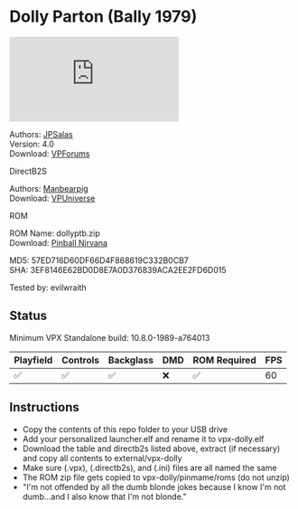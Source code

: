 # Dolly Parton (Bally 1979)

![Table Preview](https://www.vpforums.org/index.php?app=downloads&module=display&section=screenshot&record=103507&id=12917&full=1)

Authors: [JPSalas](https://www.vpforums.org/index.php?showuser=277)  
Version: 4.0  
Download: [VPForums](https://www.vpforums.org/index.php?app=downloads&showfile=12917)

DirectB2S

Authors: [Manbearpig](https://vpuniverse.com/profile/32743-manbearpig/)  
Download: [VPUniverse](https://vpuniverse.com/files/file/20191-dolly-parton-bally-1978-b2s-full-dmd/)

ROM

ROM Name: dollyptb.zip  
Download: [Pinball Nirvana](https://pinballnirvana.com/forums/resources/dollyptb.1732/)

MD5: 57ED716D60DF66D4F868619C332B0CB7  
SHA: 3EF8146E62BD0D8E7A0D376839ACA2EE2FD6D015

Tested by: evilwraith

## Status 

Minimum VPX Standalone build: 10.8.0-1989-a764013

| Playfield | Controls | Backglass | DMD | ROM Required | FPS | 
|-----------|----------|-----------|-----|--------------|-----|
| :white_check_mark: | :white_check_mark: | :white_check_mark: | :x: | :white_check_mark: | 60 |

## Instructions

- Copy the contents of this repo folder to your USB drive
- Add your personalized launcher.elf and rename it to vpx-dolly.elf
- Download the table and directb2s listed above, extract (if necessary) and copy all contents to external/vpx-dolly
- Make sure (.vpx), (.directb2s), and (.ini) files are all named the same
- The ROM zip file gets copied to vpx-dolly/pinmame/roms (do not unzip)
- "I'm not offended by all the dumb blonde jokes because I know I'm not dumb...and I also know that I'm not blonde."
